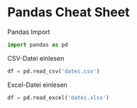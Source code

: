 # Pandas Cheat Sheet

Pandas Import
```python
import pandas as pd
```
CSV-Datei einlesen
```python
df = pd.read_csv('datei.csv')
```

Excel-Datei einlesen
```python
df = pd.read_excel('datei.xlsx')
```